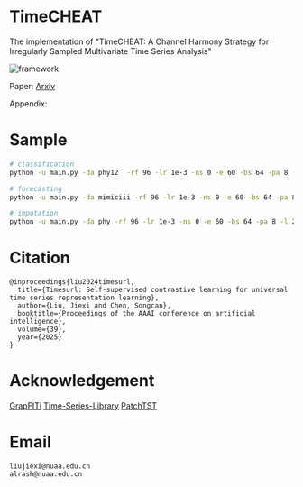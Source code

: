 # TimeCHEAT
The implementation of "TimeCHEAT: A Channel Harmony Strategy for Irregularly Sampled Multivariate Time Series Analysis"

![framework](https://github.com/user-attachments/assets/ea643b15-8ef6-42ca-92c6-ceacb537f5bf)

Paper: [Arxiv](https://arxiv.org/pdf/2412.12886)

Appendix: 

# Sample

```bash
# classification
python -u main.py -da phy12  -rf 96 -lr 1e-3 -ns 0 -e 60 -bs 64 -pa 8 -l 2 -s 42 -ns 1

# forecasting
python -u main.py -da mimiciii -rf 96 -lr 1e-3 -ns 0 -e 60 -bs 64 -pa 8 -l 2 -ds forecast -s 42 -fi 0

# imputation
python -u main.py -da phy -rf 96 -lr 1e-3 -ns 0 -e 60 -bs 64 -pa 8 -l 2 -ds impute -s 42 -stp 0.5
```


# Citation

```
@inproceedings{liu2024timesurl,
  title={Timesurl: Self-supervised contrastive learning for universal time series representation learning},
  author={Liu, Jiexi and Chen, Songcan},
  booktitle={Proceedings of the AAAI conference on artificial intelligence},
  volume={39},
  year={2025}
}
```

# Acknowledgement

[GrapFITi](https://github.com/yalavarthivk/GraFITi)
[Time-Series-Library](https://github.com/thuml/Time-Series-Library)
[PatchTST](https://github.com/yuqinie98/PatchTST)


# Email
```
liujiexi@nuaa.edu.cn
alrash@nuaa.edu.cn
```
